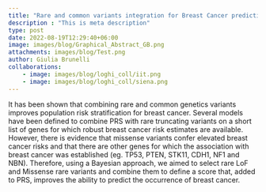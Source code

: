 ```yaml
---
title: "Rare and common variants integration for Breast Cancer prediction"
description : "This is meta description"
type: post
date: 2022-08-19T12:29:40+06:00
image: images/blog/Graphical_Abstract_GB.png
attachments: images/blog/Test.png
author: Giulia Brunelli
collaborations:
    - image: images/blog/loghi_coll/iit.png
    - image: images/blog/loghi_coll/siena.png
---
```


It has been shown that combining rare and common genetics variants improves population risk stratification for breast cancer. Several models have been defined to combine PRS with rare truncating variants on a short list of genes for which robust breast cancer risk estimates are available. However, there is evidence that missense variants confer elevated breast cancer risks and that there are other genes for which the association with breast cancer was established (eg. TP53, PTEN, STK11, CDH1, NF1 and NBN). Therefore, using a Bayesian approach, we aimed to select rare LoF and Missense rare variants and combine them to define a score that, added to PRS, improves the ability to predict the occurrence of breast cancer.